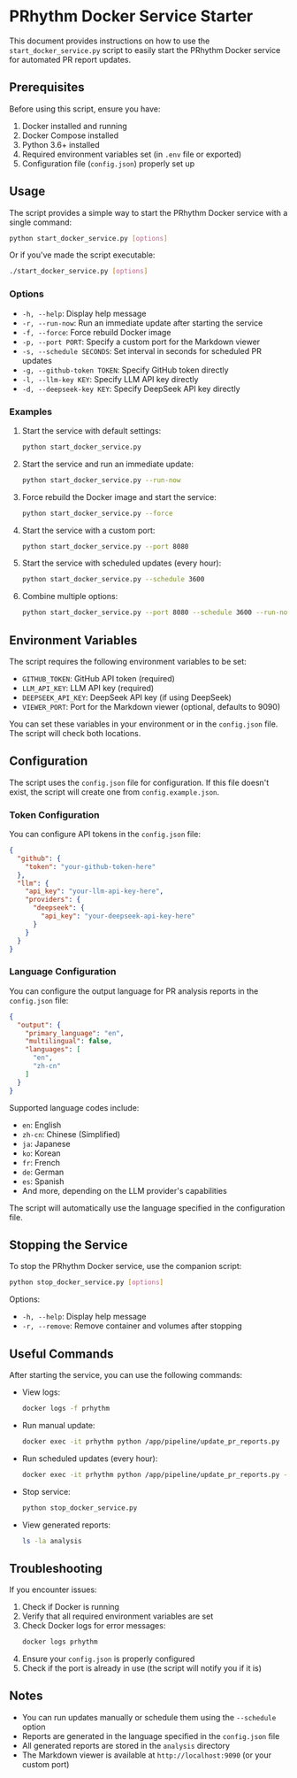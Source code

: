 # PRhythm Docker Service Starter

This document provides instructions on how to use the `start_docker_service.py` script to easily start the PRhythm Docker service for automated PR report updates.

## Prerequisites

Before using this script, ensure you have:

1. Docker installed and running
2. Docker Compose installed
3. Python 3.6+ installed
4. Required environment variables set (in `.env` file or exported)
5. Configuration file (`config.json`) properly set up

## Usage

The script provides a simple way to start the PRhythm Docker service with a single command:

```bash
python start_docker_service.py [options]
```

Or if you've made the script executable:

```bash
./start_docker_service.py [options]
```

### Options

- `-h, --help`: Display help message
- `-r, --run-now`: Run an immediate update after starting the service
- `-f, --force`: Force rebuild Docker image
- `-p, --port PORT`: Specify a custom port for the Markdown viewer
- `-s, --schedule SECONDS`: Set interval in seconds for scheduled PR updates
- `-g, --github-token TOKEN`: Specify GitHub token directly
- `-l, --llm-key KEY`: Specify LLM API key directly
- `-d, --deepseek-key KEY`: Specify DeepSeek API key directly

### Examples

1. Start the service with default settings:
   ```bash
   python start_docker_service.py
   ```

2. Start the service and run an immediate update:
   ```bash
   python start_docker_service.py --run-now
   ```

3. Force rebuild the Docker image and start the service:
   ```bash
   python start_docker_service.py --force
   ```

4. Start the service with a custom port:
   ```bash
   python start_docker_service.py --port 8080
   ```

5. Start the service with scheduled updates (every hour):
   ```bash
   python start_docker_service.py --schedule 3600
   ```

6. Combine multiple options:
   ```bash
   python start_docker_service.py --port 8080 --schedule 3600 --run-now
   ```

## Environment Variables

The script requires the following environment variables to be set:

- `GITHUB_TOKEN`: GitHub API token (required)
- `LLM_API_KEY`: LLM API key (required)
- `DEEPSEEK_API_KEY`: DeepSeek API key (if using DeepSeek)
- `VIEWER_PORT`: Port for the Markdown viewer (optional, defaults to 9090)

You can set these variables in your environment or in the `config.json` file. The script will check both locations.

## Configuration

The script uses the `config.json` file for configuration. If this file doesn't exist, the script will create one from `config.example.json`.

### Token Configuration

You can configure API tokens in the `config.json` file:

```json
{
  "github": {
    "token": "your-github-token-here"
  },
  "llm": {
    "api_key": "your-llm-api-key-here",
    "providers": {
      "deepseek": {
        "api_key": "your-deepseek-api-key-here"
      }
    }
  }
}
```

### Language Configuration

You can configure the output language for PR analysis reports in the `config.json` file:

```json
{
  "output": {
    "primary_language": "en",
    "multilingual": false,
    "languages": [
      "en",
      "zh-cn"
    ]
  }
}
```

Supported language codes include:
- `en`: English
- `zh-cn`: Chinese (Simplified)
- `ja`: Japanese
- `ko`: Korean
- `fr`: French
- `de`: German
- `es`: Spanish
- And more, depending on the LLM provider's capabilities

The script will automatically use the language specified in the configuration file.

## Stopping the Service

To stop the PRhythm Docker service, use the companion script:

```bash
python stop_docker_service.py [options]
```

Options:
- `-h, --help`: Display help message
- `-r, --remove`: Remove container and volumes after stopping

## Useful Commands

After starting the service, you can use the following commands:

- View logs:
  ```bash
  docker logs -f prhythm
  ```

- Run manual update:
  ```bash
  docker exec -it prhythm python /app/pipeline/update_pr_reports.py
  ```

- Run scheduled updates (every hour):
  ```bash
  docker exec -it prhythm python /app/pipeline/update_pr_reports.py --schedule 3600
  ```

- Stop service:
  ```bash
  python stop_docker_service.py
  ```

- View generated reports:
  ```bash
  ls -la analysis
  ```

## Troubleshooting

If you encounter issues:

1. Check if Docker is running
2. Verify that all required environment variables are set
3. Check Docker logs for error messages:
   ```bash
   docker logs prhythm
   ```
4. Ensure your `config.json` is properly configured
5. Check if the port is already in use (the script will notify you if it is)

## Notes

- You can run updates manually or schedule them using the `--schedule` option
- Reports are generated in the language specified in the `config.json` file
- All generated reports are stored in the `analysis` directory
- The Markdown viewer is available at `http://localhost:9090` (or your custom port) 